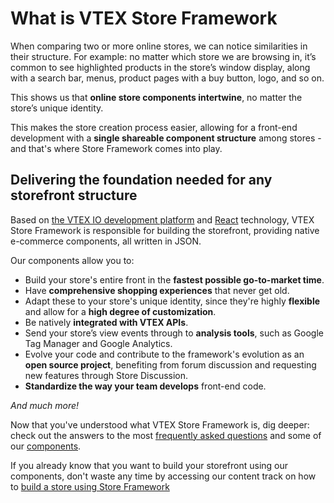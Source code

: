 # What is VTEX Store Framework

When comparing two or more online stores, we can notice similarities in their structure. For example: no matter which store we are browsing in, it’s common to see highlighted products in the store’s window display, along with a search bar, menus, product pages with a buy button, logo, and so on. 

This shows us that **online store components intertwine**, no matter the store’s unique identity. 

This makes the store creation process easier, allowing for a front-end development with a **single shareable component structure** among stores - and that's where Store Framework comes into play.

## Delivering the foundation needed for any storefront structure

Based on [the VTEX IO development platform](https://developers.vtex.com/vtex-developer-docs/docs/vtex-io-documentation-what-is-vtex-io) and [React](https://reactjs.org/) technology, VTEX Store Framework is responsible for building the storefront, providing native e-commerce components, all written in JSON. 

Our components allow you to:

- Build your store's entire front in the **fastest possible go-to-market time**.
- Have **comprehensive shopping experiences** that never get old.
- Adapt these to your store's unique identity, since they're highly **flexible** and allow for a **high degree of customization**. 
- Be natively **integrated with VTEX APIs**.
- Send your store’s view events through to **analysis tools**, such as Google Tag Manager and Google Analytics.
- Evolve your code and contribute to the framework's evolution as an **open source project**, benefiting from forum discussion and requesting new features through Store Discussion. 
- **Standardize the way your team develops** front-end code.

*And much more!* 

Now that you've understood what VTEX Store Framework is, dig deeper: check out the answers to the most [frequently asked questions](https://developers.vtex.com/vtex-developer-docs/docs/vtex-io-documentation-frequently-asked-questions) and some of our [components](https://developers.vtex.com/vtex-developer-docs/docs/store-framework-apps).

If you already know that you want to build your storefront using our components, don't waste any time by accessing our content track on how to [build a store using Store Framework](https://developers.vtex.com/vtex-developer-docs/docs/getting-started-3) 
